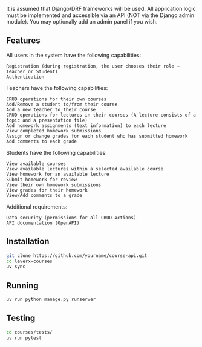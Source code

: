 It is assumed that Django/DRF frameworks will be used. All application logic must be implemented and accessible via an API (NOT via the Django admin module). You may optionally add an admin panel if you wish.


## Features 
All users in the system have the following capabilities:

    Registration (during registration, the user chooses their role — Teacher or Student)
    Authentication


Teachers have the following capabilities:

    CRUD operations for their own courses
    Add/Remove a student to/from their course
    Add a new teacher to their course
    CRUD operations for lectures in their courses (A lecture consists of a topic and a presentation file)
    Add homework assignments (text information) to each lecture
    View completed homework submissions
    Assign or change grades for each student who has submitted homework
    Add comments to each grade


Students have the following capabilities:

    View available courses
    View available lectures within a selected available course
    View homework for an available lecture
    Submit homework for review
    View their own homework submissions
    View grades for their homework
    View/Add comments to a grade


Additional requirements:

    Data security (permissions for all CRUD actions)
    API documentation (OpenAPI)

## Installation
```bash
git clone https://github.com/yourname/course-api.git
cd leverx-courses
uv sync
```

## Running
```bash
uv run python manage.py runserver
```

## Testing
```bash
cd courses/tests/
uv run pytest
```